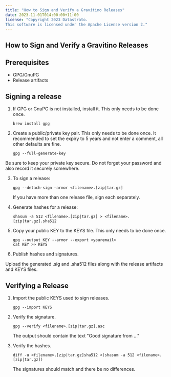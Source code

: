 ```yaml
---
title: "How to Sign and Verify a Gravitino Releases"
date: 2023-11-01T014:00:00+11:00
license: "Copyright 2023 Datastrato.
This software is licensed under the Apache License version 2."
---
```

## How to Sign and Verify a Gravitino Releases

## Prerequisites

+ GPG/GnuPG
+ Release artifacts

## Signing a release

1. If GPG or GnuPG is not installed, install it. This only needs to be done once.

    ```shell
    brew install gpg
    ```

2. Create a public/private key pair. This only needs to be done once. It recommended to set the expiry to 5 years and not enter a comment, all other defaults are fine.

    ```shell
    gpg --full-generate-key
    ```

Be sure to keep your private key secure. Do not forget your password and also record it securely somewhere.

3. To sign a release:

    ```shell
    gpg --detach-sign —armor <filename>.[zip|tar.gz]
    ```

    If you have more than one release file, sign each separately.

4. Generate hashes for a release:

    ```shell
    shasum -a 512 <filename>.[zip|tar.gz] > <filename>.[zip|tar.gz].sha512
    ```

5. Copy your public KEY to the KEYS file. This only needs to be done once.

    ```shell
    gpg --output KEY --armor --export <youremail>
    cat KEY >> KEYS
    ```

6. Publish hashes and signatures.

Upload the generated .sig and .sha512 files along with the release artifacts and KEYS files.

## Verifying a Release

1. Import the public KEYS used to sign releases.

    ```shell
    gpg --import KEYS
    ```

2. Verify the signature.

    ```shell
    gpg --verify <filename>.[zip|tar.gz].asc
    ```

    The output should contain the text "Good signature from ..."


3. Verify the hashes.

    ```shell
    diff -u <filename>.[zip|tar.gz]sha512 <(shasum -a 512 <filename>.[zip|tar.gz])
    ```

    The signatures should match and there be no differences.
